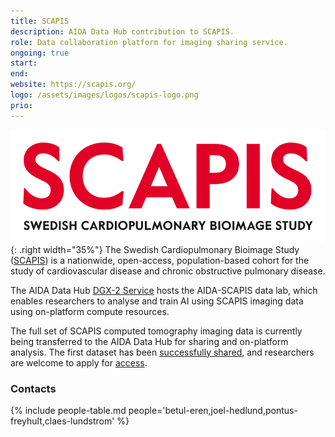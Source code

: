 ```yaml
---
title: SCAPIS
description: AIDA Data Hub contribution to SCAPIS.
role: Data collaboration platform for imaging sharing service.
ongoing: true
start:
end:
website: https://scapis.org/
logo: /assets/images/logos/scapis-logo.png
prio:
---
```

![SCAPIS logo](/assets/images/logos/scapis-logo.png){: .right width="35%"}
The Swedish Cardiopulmonary Bioimage Study ([SCAPIS](https://scapis.org)) is a nationwide,
open-access, population-based cohort for the study of cardiovascular disease and
chronic obstructive pulmonary disease.

The AIDA Data Hub [DGX-2 Service](/services#dgx-2) hosts the AIDA-SCAPIS data
lab, which enables researchers to analyse and train AI using SCAPIS imaging data
using on-platform compute resources.

The full set of SCAPIS computed tomography imaging data is currently being
transferred to the AIDA Data Hub for sharing and on-platform analysis. The first
dataset has been [successfully shared](../../../news/2024-06-04-first-scapis-shared),
and researchers are welcome to apply for [access](../../../datasets/scapis#access).

### Contacts
{% include people-table.md people='betul-eren,joel-hedlund,pontus-freyhult,claes-lundstrom' %}
